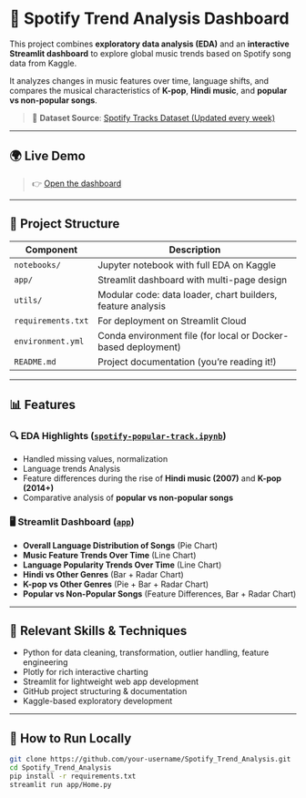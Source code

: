 # 🎵 Spotify Trend Analysis Dashboard

This project combines **exploratory data analysis (EDA)** and an **interactive Streamlit dashboard** to explore global music trends based on Spotify song data from Kaggle.

It analyzes changes in music features over time, language shifts, and compares the musical characteristics of **K-pop**, **Hindi music**, and **popular vs non-popular songs**.

> 📁 **Dataset Source**: [Spotify Tracks Dataset (Updated every week)
](https://www.kaggle.com/datasets/gauthamvijayaraj/spotify-tracks-dataset-updated-every-week)

---

## 🌍 Live Demo

> 👉 [Open the dashboard](https://spotifytrendanalysis-mcvc9zrf5bbua8mvkfgpj9.streamlit.app/)

---

## 📌 Project Structure

| Component      | Description |
|----------------|-------------|
| `notebooks/`   | Jupyter notebook with full EDA on Kaggle |
| `app/`         | Streamlit dashboard with multi-page design |
| `utils/`       | Modular code: data loader, chart builders, feature analysis |
| `requirements.txt` | For deployment on Streamlit Cloud |
| `environment.yml` | Conda environment file (for local or Docker-based deployment) |
| `README.md`    | Project documentation (you’re reading it!) |

---

## 📊 Features

### 🔍 EDA Highlights ([`spotify-popular-track.ipynb`](notebooks/spotify-popular-track.ipynb))
- Handled missing values, normalization
- Language trends Analysis
- Feature differences during the rise of **Hindi music (2007)** and **K-pop (2014+)**
- Comparative analysis of **popular vs non-popular songs**

### 🖥️ Streamlit Dashboard ([`app`](app))
- **Overall Language Distribution of Songs** (Pie Chart)
- **Music Feature Trends Over Time** (Line Chart)
- **Language Popularity Trends Over Time** (Line Chart)
- **Hindi vs Other Genres** (Bar + Radar Chart)
- **K-pop vs Other Genres** (Pie + Bar + Radar Chart)
- **Popular vs Non-Popular Songs** (Feature Differences, Bar + Radar Chart)

---

##  🧠 Relevant Skills & Techniques

- Python for data cleaning, transformation, outlier handling, feature engineering
- Plotly for rich interactive charting
- Streamlit for lightweight web app development
- GitHub project structuring & documentation
- Kaggle-based exploratory development
  
---

## 🚀 How to Run Locally

```bash
git clone https://github.com/your-username/Spotify_Trend_Analysis.git
cd Spotify_Trend_Analysis
pip install -r requirements.txt
streamlit run app/Home.py
